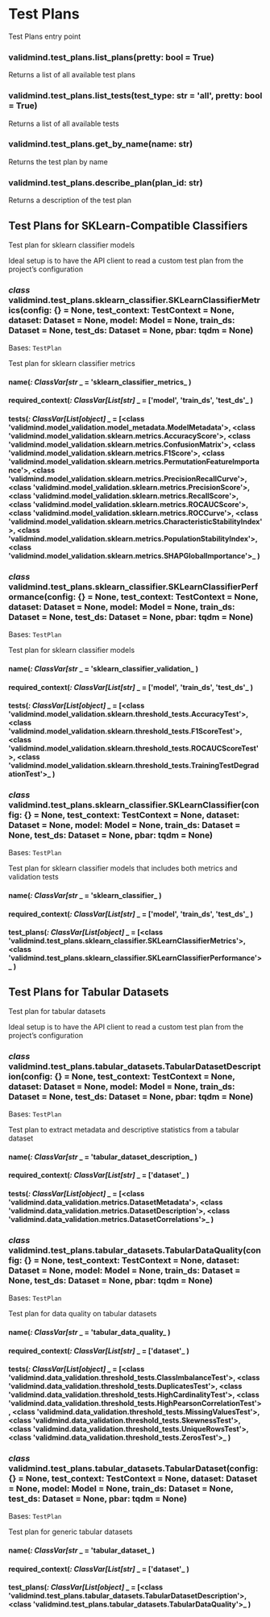 # Test Plans

Test Plans entry point


### validmind.test_plans.list_plans(pretty: bool = True)
Returns a list of all available test plans


### validmind.test_plans.list_tests(test_type: str = 'all', pretty: bool = True)
Returns a list of all available tests


### validmind.test_plans.get_by_name(name: str)
Returns the test plan by name


### validmind.test_plans.describe_plan(plan_id: str)
Returns a description of the test plan

## Test Plans for SKLearn-Compatible Classifiers

Test plan for sklearn classifier models

Ideal setup is to have the API client to read a
custom test plan from the project’s configuration


### _class_ validmind.test_plans.sklearn_classifier.SKLearnClassifierMetrics(config: {} = None, test_context: TestContext = None, dataset: Dataset = None, model: Model = None, train_ds: Dataset = None, test_ds: Dataset = None, pbar: tqdm = None)
Bases: `TestPlan`

Test plan for sklearn classifier metrics


#### name(_: ClassVar[str_ _ = 'sklearn_classifier_metrics_ )

#### required_context(_: ClassVar[List[str]_ _ = ['model', 'train_ds', 'test_ds'_ )

#### tests(_: ClassVar[List[object]_ _ = [<class 'validmind.model_validation.model_metadata.ModelMetadata'>, <class 'validmind.model_validation.sklearn.metrics.AccuracyScore'>, <class 'validmind.model_validation.sklearn.metrics.ConfusionMatrix'>, <class 'validmind.model_validation.sklearn.metrics.F1Score'>, <class 'validmind.model_validation.sklearn.metrics.PermutationFeatureImportance'>, <class 'validmind.model_validation.sklearn.metrics.PrecisionRecallCurve'>, <class 'validmind.model_validation.sklearn.metrics.PrecisionScore'>, <class 'validmind.model_validation.sklearn.metrics.RecallScore'>, <class 'validmind.model_validation.sklearn.metrics.ROCAUCScore'>, <class 'validmind.model_validation.sklearn.metrics.ROCCurve'>, <class 'validmind.model_validation.sklearn.metrics.CharacteristicStabilityIndex'>, <class 'validmind.model_validation.sklearn.metrics.PopulationStabilityIndex'>, <class 'validmind.model_validation.sklearn.metrics.SHAPGlobalImportance'>_ )

### _class_ validmind.test_plans.sklearn_classifier.SKLearnClassifierPerformance(config: {} = None, test_context: TestContext = None, dataset: Dataset = None, model: Model = None, train_ds: Dataset = None, test_ds: Dataset = None, pbar: tqdm = None)
Bases: `TestPlan`

Test plan for sklearn classifier models


#### name(_: ClassVar[str_ _ = 'sklearn_classifier_validation_ )

#### required_context(_: ClassVar[List[str]_ _ = ['model', 'train_ds', 'test_ds'_ )

#### tests(_: ClassVar[List[object]_ _ = [<class 'validmind.model_validation.sklearn.threshold_tests.AccuracyTest'>, <class 'validmind.model_validation.sklearn.threshold_tests.F1ScoreTest'>, <class 'validmind.model_validation.sklearn.threshold_tests.ROCAUCScoreTest'>, <class 'validmind.model_validation.sklearn.threshold_tests.TrainingTestDegradationTest'>_ )

### _class_ validmind.test_plans.sklearn_classifier.SKLearnClassifier(config: {} = None, test_context: TestContext = None, dataset: Dataset = None, model: Model = None, train_ds: Dataset = None, test_ds: Dataset = None, pbar: tqdm = None)
Bases: `TestPlan`

Test plan for sklearn classifier models that includes
both metrics and validation tests


#### name(_: ClassVar[str_ _ = 'sklearn_classifier_ )

#### required_context(_: ClassVar[List[str]_ _ = ['model', 'train_ds', 'test_ds'_ )

#### test_plans(_: ClassVar[List[object]_ _ = [<class 'validmind.test_plans.sklearn_classifier.SKLearnClassifierMetrics'>, <class 'validmind.test_plans.sklearn_classifier.SKLearnClassifierPerformance'>_ )
## Test Plans for Tabular Datasets

Test plan for tabular datasets

Ideal setup is to have the API client to read a
custom test plan from the project’s configuration


### _class_ validmind.test_plans.tabular_datasets.TabularDatasetDescription(config: {} = None, test_context: TestContext = None, dataset: Dataset = None, model: Model = None, train_ds: Dataset = None, test_ds: Dataset = None, pbar: tqdm = None)
Bases: `TestPlan`

Test plan to extract metadata and descriptive
statistics from a tabular dataset


#### name(_: ClassVar[str_ _ = 'tabular_dataset_description_ )

#### required_context(_: ClassVar[List[str]_ _ = ['dataset'_ )

#### tests(_: ClassVar[List[object]_ _ = [<class 'validmind.data_validation.metrics.DatasetMetadata'>, <class 'validmind.data_validation.metrics.DatasetDescription'>, <class 'validmind.data_validation.metrics.DatasetCorrelations'>_ )

### _class_ validmind.test_plans.tabular_datasets.TabularDataQuality(config: {} = None, test_context: TestContext = None, dataset: Dataset = None, model: Model = None, train_ds: Dataset = None, test_ds: Dataset = None, pbar: tqdm = None)
Bases: `TestPlan`

Test plan for data quality on tabular datasets


#### name(_: ClassVar[str_ _ = 'tabular_data_quality_ )

#### required_context(_: ClassVar[List[str]_ _ = ['dataset'_ )

#### tests(_: ClassVar[List[object]_ _ = [<class 'validmind.data_validation.threshold_tests.ClassImbalanceTest'>, <class 'validmind.data_validation.threshold_tests.DuplicatesTest'>, <class 'validmind.data_validation.threshold_tests.HighCardinalityTest'>, <class 'validmind.data_validation.threshold_tests.HighPearsonCorrelationTest'>, <class 'validmind.data_validation.threshold_tests.MissingValuesTest'>, <class 'validmind.data_validation.threshold_tests.SkewnessTest'>, <class 'validmind.data_validation.threshold_tests.UniqueRowsTest'>, <class 'validmind.data_validation.threshold_tests.ZerosTest'>_ )

### _class_ validmind.test_plans.tabular_datasets.TabularDataset(config: {} = None, test_context: TestContext = None, dataset: Dataset = None, model: Model = None, train_ds: Dataset = None, test_ds: Dataset = None, pbar: tqdm = None)
Bases: `TestPlan`

Test plan for generic tabular datasets


#### name(_: ClassVar[str_ _ = 'tabular_dataset_ )

#### required_context(_: ClassVar[List[str]_ _ = ['dataset'_ )

#### test_plans(_: ClassVar[List[object]_ _ = [<class 'validmind.test_plans.tabular_datasets.TabularDatasetDescription'>, <class 'validmind.test_plans.tabular_datasets.TabularDataQuality'>_ )
